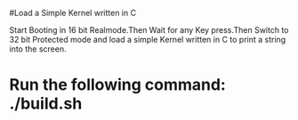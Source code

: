 #Load a Simple Kernel written in C

Start Booting in 16 bit Realmode.Then Wait for any Key press.Then Switch to 32 bit Protected mode and load a simple  Kernel written in C to print a string into the screen.
# Run the following command: ./build.sh
